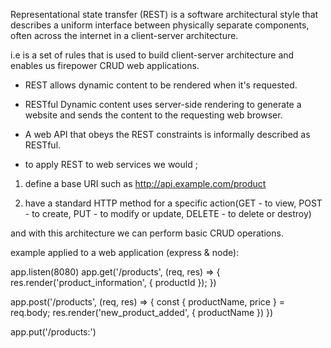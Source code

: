 Representational state transfer (REST) is a software architectural style that describes a uniform interface between physically separate components, often across the internet in a client-server architecture.

i.e is a set of rules that is used to build client-server architecture and enables us firepower CRUD web applications. 

- REST allows dynamic content to be rendered when it's requested. 

- RESTful Dynamic content uses server-side rendering to generate a website and sends the content to the requesting web browser.

- A web API that obeys the REST constraints is informally described as RESTful.

- to apply REST to web services we would ;

1. define a base URI such as http://api.example.com/product

2. have a standard HTTP method for a specific action(GET - to view, POST - to create, PUT - to modify or update, DELETE - to delete or destroy)

and with this architecture we can perform basic CRUD operations. 

example applied to a web application (express & node):

app.listen(8080)
app.get('/products', (req, res) => {
	res.render('product_information', { productId });
})

app.post('/products', (req, res) => {
	const { productName, price } = req.body;
	res.render('new_product_added', { productName })
})

app.put('/products:')
